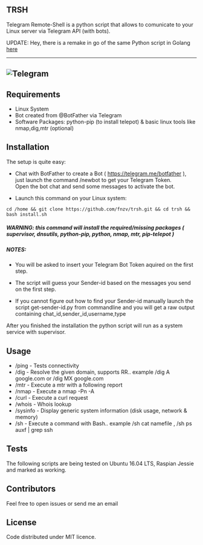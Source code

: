 ## TRSH

Telegram Remote-Shell is a python script that allows to comunicate to your Linux server via Telegram API (with bots). 

UPDATE:
Hey, there is a remake in go of the same Python script in Golang [here](https://github.com/fnzv/trsh-go)

-----------------
![Telegram](/img/telegrambot-img.jpg?raw=true "Telegram")
 <br>
 -------------------------------
## Requirements
- Linux System
- Bot created from @BotFather via Telegram
- Software Packages: python-pip (to install telepot) & basic linux tools like nmap,dig,mtr (optional)

## Installation

The setup is quite easy: <br>

* Chat with BotFather to create a Bot ( https://telegram.me/botfather ), just launch the command /newbot to get your Telegram Token. <br>
 Open the bot chat and send some messages to activate the bot. <br>

* Launch this command on your Linux system: <br>

```
cd /home && git clone https://github.com/fnzv/trsh.git && cd trsh && bash install.sh 
```

##### WARNING: this command will install the required/missing packages ( supervisor, dnsutils, python-pip, python, nmap, mtr, pip-telepot )

##### NOTES:

- You will be asked to insert your Telegram Bot Token aquired on the first step. <br>

- The script will guess your Sender-id based on the messages you send on the first step. <br>

- If you cannot figure out how to find your Sender-id manually launch the script get-sender-id.py from commandline and you will get a raw output containing chat_id,sender_id,username,type <br>

After you finished the installation the python script will run as a system service with supervisor.

## Usage

- /ping - Tests connectivity 
- /dig - Resolve the given domain, supports RR.. example /dig A google.com or /dig MX google.com
- /mtr - Execute a mtr with a following report
- /nmap - Execute a nmap -Pn -A
- /curl - Execute a curl request
- /whois - Whois lookup
- /sysinfo - Display generic system information (disk usage, network & memory)
- /sh - Execute a command with Bash.. example /sh cat namefile , /sh ps auxf | grep ssh

## Tests

The following scripts are being tested on Ubuntu 16.04 LTS, Raspian Jessie and marked as working.

## Contributors

Feel free to open issues or send me an email

## License

Code distributed under MIT licence.

